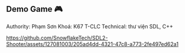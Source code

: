 ## Demo Game 🎮 ##
Authority: Phạm Sơn
Khoá: K67 T-CLC
Technical: thư viện SDL, C++

https://github.com/SnowflakeTech/SDL2-Shooter/assets/127081003/205ad4dd-4321-47c8-a773-2fe497ed62a1

